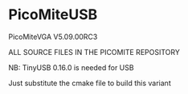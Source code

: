 # PicoMiteUSB

PicoMiteVGA V5.09.00RC3

ALL SOURCE FILES IN THE PICOMITE REPOSITORY

NB: TinyUSB 0.16.0 is needed for USB 

Just substitute the cmake file to build this variant
